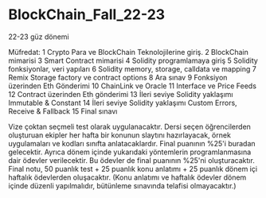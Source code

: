 # BlockChain_Fall_22-23

22-23 güz dönemi

Müfredat: 
1 Crypto Para ve BlockChain Teknolojilerine giriş.
2 BlockChain mimarisi
3 Smart Contract mimarisi
4 Solidity programlamaya giriş 
5 Solidity fonksiyonlar, veri yapıları
6 Solidity memory, storage, calldata ve mapping
7 Remix Storage factory ve contract options
8 Ara sınav
9 Fonksiyon üzerinden Eth Gönderimi
10 ChainLink ve Oracle
11 Interface ve Price Feeds
12 Contract üzerinden Eth gönderimi
13 İleri seviye Solidity yaklaşımı  Immutable & Constant
14 İleri seviye Solidity yaklaşımı  Custom Errors, Receive & Fallback
15 Final sınavı

Vize çoktan seçmeli test olarak uygulanacaktır. Dersi seçen öğrencilerden oluşturuan ekipler her hafta bir konunun slaytını hazırlayacak, örnek uygulamaları ve kodları sınıfta anlatacaklardır. Final puanının %25'i buradan gelecektir. Ayrıca dönem içinde yukarıdaki yöntemlerin programlanmasına dair ödevler verilecektir. Bu ödevler de final puanının %25'ni oluşturacaktır. Final notu, 50 puanlık test + 25 puanlık konu anlatımı + 25 puanlık dönem içi haftalık ödevlerden oluşacaktır. (Konu anlatımı ve haftalık ödevler dönem içinde düzenli yapılmalıdır, bütünleme sınavında telafisi olmayacaktır.)
